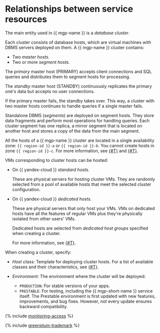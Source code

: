 # Relationships between service resources

The main entity used in {{ mgp-name }} is a _database cluster_.

Each cluster consists of database hosts, which are virtual machines with DBMS servers deployed on them. A {{ mgp-name }} cluster contains:

* Two _master hosts_.
* Two or more _segment hosts_.

The _primary_ master host (PRIMARY) accepts client connections and SQL queries and distributes them to segment hosts for processing.

The _standby_ master host (STANDBY) continuously replicates the primary one's data but accepts no user connections.

If the primary master fails, the standby takes over. This way, a cluster with two master hosts continues to handle queries if a single master fails.

Standalone DBMS (_segments_) are deployed on segment hosts. They store data fragments and perform most operations for handling queries. Each cluster segment has one replica, a mirror segment that is located on another host and stores a copy of the data from the main segment.


All the hosts of a {{ mgp-name }} cluster are located in a single availability zone: `{{ region-id }}-a` or `{{ region-id }}-b`. You cannot create hosts in zone `{{ region-id }}-c`. For more information, see [{#T}](../../overview/concepts/geo-scope.md) and [{#T}](../../overview/concepts/ru-central1-c-deprecation.md).


VMs corresponding to cluster hosts can be hosted:

* On {{ yandex-cloud }} _standard hosts_.

   These are physical servers for hosting cluster VMs. They are randomly selected from a pool of available hosts that meet the selected cluster configuration.


* On {{ yandex-cloud }} _dedicated hosts_.

   These are physical servers that only host your VMs. VMs on dedicated hosts have all the features of regular VMs plus they're physically isolated from other users' VMs.

   Dedicated hosts are selected from _dedicated host groups_ specified when creating a cluster.

   For more information, see [{#T}](../../compute/concepts/dedicated-host.md).


When creating a cluster, specify:

* _Host class_: Template for deploying cluster hosts. For a list of available classes and their characteristics, see [{#T}](instance-types.md).

* _Environment_: The environment where the cluster will be deployed:
   * `PRODUCTION`: For stable versions of your apps.
   * `PRESTABLE`: For testing, including the {{ mgp-short-name }} service itself. The Prestable environment is first updated with new features, improvements, and bug fixes. However, not every update ensures backward compatibility.

{% include [monitoring-access](../../_includes/mdb/monitoring-access.md) %}

{% include [greenplum-trademark](../../_includes/mdb/mgp/trademark.md) %}
